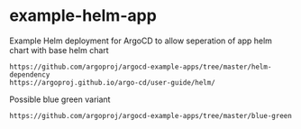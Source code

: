 # example-helm-app

Example Helm deployment for ArgoCD to allow seperation of app helm chart with base helm chart
```
https://github.com/argoproj/argocd-example-apps/tree/master/helm-dependency
https://argoproj.github.io/argo-cd/user-guide/helm/
```

Possible blue green variant
```
https://github.com/argoproj/argocd-example-apps/tree/master/blue-green
```
